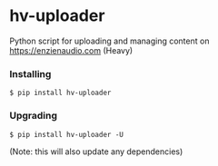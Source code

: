 # hv-uploader
Python script for uploading and managing content on https://enzienaudio.com (Heavy)

### Installing

`$ pip install hv-uploader`

### Upgrading

`$ pip install hv-uploader -U`

(Note: this will also update any dependencies)

